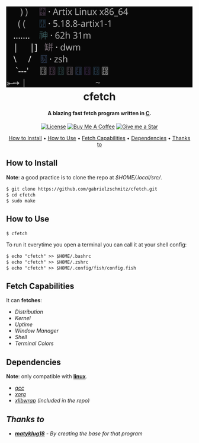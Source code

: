 <h1 align="center">
    <br>
    <img src="./cfetch.svg" alt="cfetch">
    <br>
    cfetch
    <br>
</h1>

<h4 align="center">A blazing fast fetch program written in <a href="https://www.open-std.org/JTC1/SC22/WG14/www/standards" target="_blank">C</a>.</h4>

<p align="center">
<a href="./LICENSE"><img src="https://img.shields.io/badge/license-GPL-3.svg" alt="License"></a>
<a href="https://www.buymeacoffee.com/gabrielzschmitz" target="_blank"><img src="https://www.buymeacoffee.com/assets/img/custom_images/orange_img.png" alt="Buy Me A Coffee" style="height: 20px !important;width: 87px;" ></a>
<a href="https://github.com/gabrielzschmitz/cfetch"><img src="https://img.shields.io/github/stars/gabrielzschmitz/cfetch?style=social" alt="Give me a Star"></a>
</p>

<p align="center">
  <a href="#how-to-install">How to Install</a> •
  <a href="#how-to-use">How to Use</a> •
  <a href="#fetch-capabilities">Fetch Capabilities</a> •
  <a href="#dependencies">Dependencies</a> •
  <a href="#thanks-to">Thanks to</a>
</p>

## How to Install
<b>Note</b>: a good practice is to clone the repo at <i>$HOME/.local/src/</i>.
```
$ git clone https://github.com/gabrielzschmitz/cfetch.git
$ cd cfetch
$ sudo make
```

## How to Use
```
$ cfetch
```

To run it everytime you open a terminal you can call it at your shell config:
```
$ echo "cfetch" >> $HOME/.bashrc
$ echo "cfetch" >> $HOME/.zshrc
$ echo "cfetch" >> $HOME/.config/fish/config.fish
```

## Fetch Capabilities
It can <b>fetches</b>:
<i>
 * Distribution
 * Kernel
 * Uptime
 * Window Manager 
 * Shell
 * Terminal Colors
</i>

## Dependencies
<b>Note</b>: only compatible with [<b>linux</b>](https://www.linuxfoundation.org/).
<i>
* [gcc](https://gcc.gnu.org/)
* [xorg](https://www.x.org/wiki/)
* [xlibwrap](https://github.com/matyklug18/Flexfetch/blob/master/xlibwrap.h) (included in the repo)
<i/>

## Thanks to
- [<b>matyklug18</b>](https://github.com/matyklug18/Flexfetch) - By creating the base for that program

